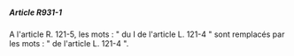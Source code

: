 ##### Article R931-1

A l'article R. 121-5, les mots : " du I de l'article L. 121-4 " sont remplacés par les mots : " de l'article L. 121-4 ".

